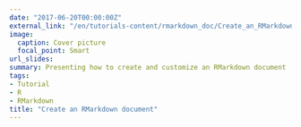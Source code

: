```yaml
---
date: "2017-06-20T00:00:00Z"
external_link: "/en/tutorials-content/rmarkdown_doc/Create_an_RMarkdown_document.pdf"
image:
  caption: Cover picture
  focal_point: Smart
url_slides: 
summary: Presenting how to create and customize an RMarkdown document
tags:
- Tutorial
- R
- RMarkdown
title: "Create an RMarkdown document"
---
```



